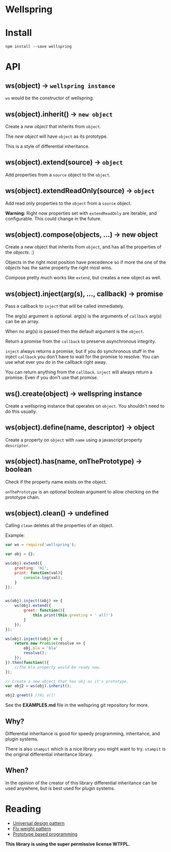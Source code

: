 Wellspring
==========

Install
=======

`npm install --save wellspring`

API
===

ws(object) -> `wellspring instance`
-----------------------------------

`ws` would be the constructor of wellspring.

ws(object).inherit() -> `new object`
------------------------------------

Create a *new object* that inherits from `object`.

The *new object* will have `object` as its prototype.

This is a style of differential inheritance.

ws(object).extend(source) -> `object`
-------------------------------------

Add properties from a `source` object to the `object`.

ws(object).extendReadOnly(source) -> `object`
---------------------------------------------

Add read only properties to the `object` from a `source` object.

**Warning:** Right now properties set with `extendReadOnly` are iterable, and configurable. This could change in the future.

ws(object).compose(objects, ...) -> new object
----------------------------------------------

Create a new object that inherits from `object`, and has all the properties of the *objects*. :)

Objects in the right most position have precedence so if more the one of the *objects* has the same property the right most wins.

Compose pretty much works like `extend`, but creates a new object as well.

ws(object).inject(arg(s), ..., callback) -> promise
---------------------------------------------------

Pass a callback to `inject` that will be called immediately.

The arg(s) argument is optional. arg(s) is the arguments of `callback` arg(s) can be an array.

When no arg(s) is passed then the default argument is the `object`.

Return a promise from the `callback` to preserve asynchronous integrity.

`inject` always returns a promise, but if you do synchronous stuff in the inject `callback` you don't have to wait for the promise to resolve. You can use what ever you do in the callback right away.

You can return anything from the `callback`. `inject` will always return a promise. Even if you don't use that promise.

ws().create(object) -> wellspring instance
------------------------------------------

Create a wellspring instance that operates on `object`. You shouldn't need to do this usually.

ws(object).define(name, descriptor) -> object
---------------------------------------------

Create a property on `object` with `name` using a javascript property `descriptor`.

ws(object).has(name, onThePrototype) -> boolean
-----------------------------------------------

Check if the property name exists on the object.

`onThePrototype` is an optional boolean argument to allow checking on the prototype chain.

ws(object).clean() -> undefined
-------------------------------

Calling `clean` deletes all the properties of an object.

Example:

```javascript
var ws = require('wellspring');

var obj = {};

ws(obj).extend({
    greeting: 'Hi',
    print: function(val){
        console.log(val);
    }
});


ws(obj).inject((obj) => {
    ws(obj).extend({
        greet: function(){
            this.print(this.greeting + ' all!')
        }
    });
});

ws(obj).inject((obj) => {
    return new Promise(resolve => {
        obj.bla = 'bla'
        resolve();
    });
}).then(function(){
    //The bla property would be ready now.
});

// Create a new object that has obj as it's prototype.
var obj2 = ws(obj).inherit();

obj2.greet() //Hi all!
```

See the **EXAMPLES.md** file in the wellspring git repository for more.

Why?
----

Differential inheritance is good for speedy programming, inheritance, and plugin systems.

There is also `stampit` which is a nice library you might want to try. `stampit` is the original differential inheritance library.

When?
-----

In the opinion of the creator of this library differential inheritance can be used anywhere, but is best used for plugin systems.

Reading
=======

-	[Universal design pattern](http://steve-yegge.blogspot.com/2008/10/universal-design-pattern.html)
-	[Fly weight pattern](http://www.dofactory.com/javascript/flyweight-design-pattern)
-	[Prototype based programming](https://en.wikipedia.org/wiki/Prototype-based_programming)

**This library is using the super permissive license WTFPL.**
